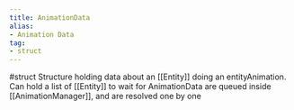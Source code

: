 ```yaml
---
title: AnimationData
alias: 
- Animation Data
tag: 
- struct
---
```

#struct 
Structure holding data about an [[Entity]] doing an entityAnimation.
Can hold a list of [[Entity]] to wait for
AnimationData are queued inside [[AnimationManager]], and are resolved one by one
